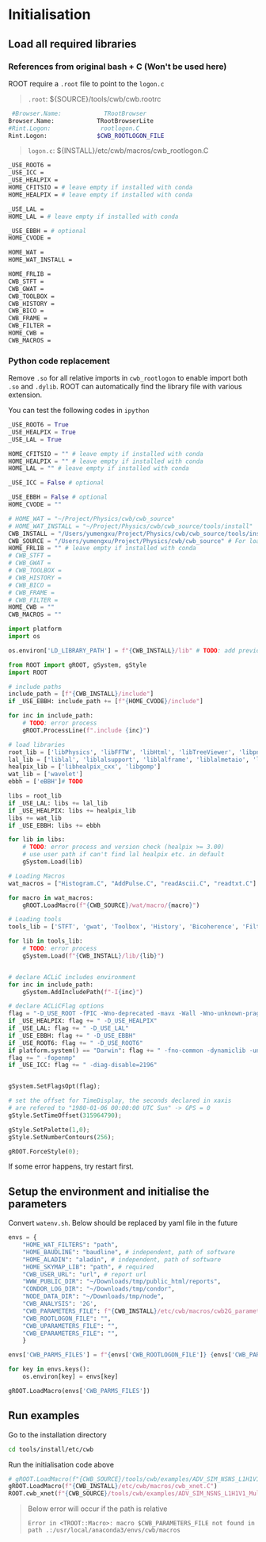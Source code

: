 # Initialisation


## Load all required libraries

### References from original bash + C (Won't be used here)
ROOT require a `.root` file to point to the `logon.c`

>  `.root`: ${SOURCE}/tools/cwb/cwb.rootrc
 
```bash
 #Browser.Name:            TRootBrowser
Browser.Name:            TRootBrowserLite
#Rint.Logon:              rootlogon.C
Rint.Logon:              $CWB_ROOTLOGON_FILE
```

> `logon.c`: ${INSTALL}/etc/cwb/macros/cwb_rootlogon.C

```bash
_USE_ROOT6 = 
_USE_ICC = 
_USE_HEALPIX = 
HOME_CFITSIO = # leave empty if installed with conda
HOME_HEALPIX = # leave empty if installed with conda

_USE_LAL = 
HOME_LAL = # leave empty if installed with conda

_USE_EBBH = # optional
HOME_CVODE = 

HOME_WAT = 
HOME_WAT_INSTALL = 

HOME_FRLIB = 
CWB_STFT = 
CWB_GWAT = 
CWB_TOOLBOX = 
CWB_HISTORY = 
CWB_BICO = 
CWB_FRAME = 
CWB_FILTER = 
HOME_CWB = 
CWB_MACROS = 
```

### Python code replacement
Remove `.so` for all relative imports in `cwb_rootlogon` to enable import both `.so` and `.dylib`. ROOT can automatically find the library file with various extension.

You can test the following codes in `ipython`

```python
_USE_ROOT6 = True
_USE_HEALPIX = True
_USE_LAL = True

HOME_CFITSIO = "" # leave empty if installed with conda
HOME_HEALPIX = "" # leave empty if installed with conda
HOME_LAL = "" # leave empty if installed with conda

_USE_ICC = False # optional

_USE_EBBH = False # optional
HOME_CVODE = ""

# HOME_WAT = "~/Project/Physics/cwb/cwb_source"
# HOME_WAT_INSTALL = "~/Project/Physics/cwb/cwb_source/tools/install"
CWB_INSTALL = "/Users/yumengxu/Project/Physics/cwb/cwb_source/tools/install" # CAUTION: Do not use relative path here!
CWB_SOURCE = "/Users/yumengxu/Project/Physics/cwb/cwb_source" # For loading macros
HOME_FRLIB = "" # leave empty if installed with conda
# CWB_STFT = 
# CWB_GWAT = 
# CWB_TOOLBOX = 
# CWB_HISTORY = 
# CWB_BICO = 
# CWB_FRAME = 
# CWB_FILTER = 
HOME_CWB = ""
CWB_MACROS = ""

import platform
import os

os.environ['LD_LIBRARY_PATH'] = f"{CWB_INSTALL}/lib" # TODO: add previous LD path

from ROOT import gROOT, gSystem, gStyle
import ROOT

# include paths
include_path = [f"{CWB_INSTALL}/include"]
if _USE_EBBH: include_path += [f"{HOME_CVODE}/include"]

for inc in include_path:
	# TODO: error process
	gROOT.ProcessLine(f".include {inc}")

# load libraries
root_lib = ['libPhysics', 'libFFTW', 'libHtml', 'libTreeViewer', 'libpng', 'libFITSIO'] #libFITSIO mac only?
lal_lib = ['liblal', 'liblalsupport', 'liblalframe', 'liblalmetaio', 'liblalsimulation', 'liblalinspiral', 'liblalburst']
healpix_lib = ['libhealpix_cxx', 'libgomp']
wat_lib = ['wavelet']
ebbh = ['eBBH']# TODO

libs = root_lib
if _USE_LAL: libs += lal_lib
if _USE_HEALPIX: libs += healpix_lib
libs += wat_lib
if _USE_EBBH: libs += ebbh

for lib in libs:
	# TODO: error process and version check (healpix >= 3.00)
	# use user path if can't find lal healpix etc. in default
	gSystem.Load(lib)

# Loading Macros
wat_macros = ["Histogram.C", "AddPulse.C", "readAscii.C", "readtxt.C"]

for macro in wat_macros:
	gROOT.LoadMacro(f"{CWB_SOURCE}/wat/macro/{macro}")

# Loading tools
tools_lib = ['STFT', 'gwat', 'Toolbox', 'History', 'Bicoherence', 'Filter', 'frame', 'cwb', 'wavegraph']

for lib in tools_lib:
	# TODO: error process
	gSystem.Load(f"{CWB_INSTALL}/lib/{lib}")


# declare ACLiC includes environment 
for inc in include_path:
	gSystem.AddIncludePath(f"-I{inc}")

# declare ACLiCFlag options 
flag = "-D_USE_ROOT -fPIC -Wno-deprecated -mavx -Wall -Wno-unknown-pragmas -fexceptions -O2 -D__STDC_CONSTANT_MACROS"
if _USE_HEALPIX: flag += " -D_USE_HEALPIX"
if _USE_LAL: flag += " -D_USE_LAL"
if _USE_EBBH: flag += " -D_USE_EBBH"
if _USE_ROOT6: flag += " -D_USE_ROOT6"
if platform.system() == "Darwin": flag += " -fno-common -dynamiclib -undefined dynamic_lookup"
flag += " -fopenmp"
if _USE_ICC: flag += " -diag-disable=2196"


gSystem.SetFlagsOpt(flag);

# set the offset for TimeDisplay, the seconds declared in xaxis
# are refered to "1980-01-06 00:00:00 UTC Sun" -> GPS = 0
gStyle.SetTimeOffset(315964790); 

gStyle.SetPalette(1,0);
gStyle.SetNumberContours(256);

gROOT.ForceStyle(0);
```


If some error happens, try restart first.

## Setup the environment and initialise the parameters

Convert `watenv.sh`. Below should be replaced by yaml file in the future

```python
envs = {
	"HOME_WAT_FILTERS": "path",
	"HOME_BAUDLINE": "baudline", # independent, path of software
	"HOME_ALADIN": "aladin", # independent, path of software
	"HOME_SKYMAP_LIB": "path", # required
	"CWB_USER_URL": "url", # report url
	"WWW_PUBLIC_DIR": "~/Downloads/tmp/public_html/reports",
	"CONDOR_LOG_DIR": "~/Downloads/tmp/condor",
	"NODE_DATA_DIR": "~/Downloads/tmp/node",
	"CWB_ANALYSIS": '2G',
	"CWB_PARAMETERS_FILE": f"{CWB_INSTALL}/etc/cwb/macros/cwb2G_parameters.C",
	"CWB_ROOTLOGON_FILE": "",
	"CWB_UPARAMETERS_FILE": "",
	"CWB_EPARAMETERS_FILE": "",
	}

envs['CWB_PARMS_FILES'] = f"{envs['CWB_ROOTLOGON_FILE']} {envs['CWB_PARAMETERS_FILE']} {envs['CWB_UPARAMETERS_FILE']} {envs['CWB_EPARAMETERS_FILE']}"

for key in envs.keys():
	os.environ[key] = envs[key]

gROOT.LoadMacro(envs['CWB_PARMS_FILES'])
```

## Run examples

Go to the installation directory
```bash
cd tools/install/etc/cwb
```

Run the initialisation code above

```python
# gROOT.LoadMacro(f"{CWB_SOURCE}/tools/cwb/examples/ADV_SIM_NSNS_L1H1V1_MultiStages2G/config/user_parameters.C")
gROOT.LoadMacro(f"{CWB_INSTALL}/etc/cwb/macros/cwb_xnet.C")
ROOT.cwb_xnet(f"{CWB_SOURCE}/tools/cwb/examples/ADV_SIM_NSNS_L1H1V1_MultiStages2G/config/user_parameters.C")
```

> Below error will occur if the path is relative
> ```
> Error in <TROOT::Macro>: macro $CWB_PARAMETERS_FILE not found in path .:/usr/local/anaconda3/envs/cwb/macros
> ```
